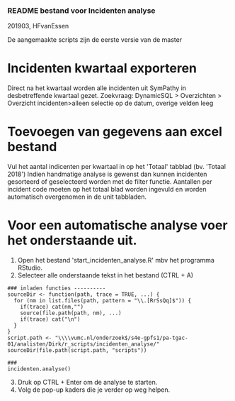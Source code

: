 ### README bestand voor Incidenten analyse
201903, HFvanEssen

De aangemaakte scripts zijn de eerste versie van de master

# Incidenten kwartaal exporteren

Direct na het kwartaal worden alle incidenten uit SymPathy in desbetreffende kwartaal gezet.
Zoekvraag: DynamicSQL > Overzichten > Overzicht incidenten>alleen selectie op de datum, overige velden leeg

# Toevoegen van gegevens aan excel bestand

Vul het aantal indicenten per kwartaal in op het 'Totaal' tabblad (bv. 'Totaal 2018')
Indien handmatige analyse is gewenst dan kunnen incidenten gesorteerd of geselecteerd worden met de filter functie.
Aantallen per incident code moeten op het totaal blad worden ingevuld en worden automatisch overgenomen in de unit tabbladen.

# Voor een automatische analyse voer het onderstaande uit.

1. Open het bestand 'start_incidenten_analyse.R' mbv het programma RStudio.
2. Selecteer alle onderstaande tekst in het bestand (CTRL + A)


```
### inladen functies ----------
sourceDir <- function(path, trace = TRUE, ...) {
  for (nm in list.files(path, pattern = "\\.[RrSsQq]$")) {
    if(trace) cat(nm,"")           
    source(file.path(path, nm), ...)
    if(trace) cat("\n")
  }
}
script.path <- "\\\\vumc.nl/onderzoek$/s4e-gpfs1/pa-tgac-01/analisten/Dirk/r_scripts/incidenten_analyse/"
sourceDir(file.path(script.path, "scripts"))

###
incidenten.analyse()

```

3. Druk op CTRL + Enter om de analyse te starten.
4. Volg de pop-up kaders die je verder op weg helpen.


